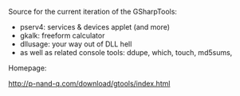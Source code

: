 Source for the current iteration of the GSharpTools:

- pserv4: services & devices applet (and more)
- gkalk: freeform calculator
- dllusage: your way out of DLL hell
- as well as related console tools: ddupe, which, touch, md5sums,

Homepage:

http://p-nand-q.com/download/gtools/index.html
